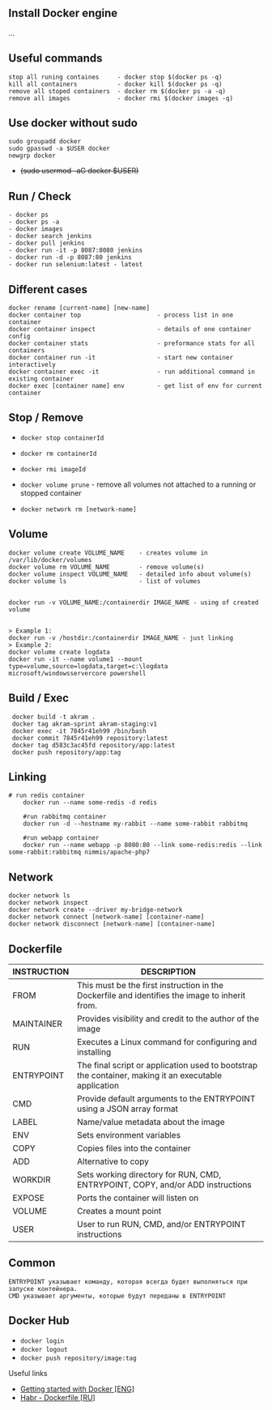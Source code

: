 ## Install Docker engine
...

## Useful commands
```
stop all runing containes     - docker stop $(docker ps -q)
kill all containers           - docker kill $(docker ps -q)
remove all stoped containers  - docker rm $(docker ps -a -q)
remove all images             - docker rmi $(docker images -q)
```

## Use docker without sudo
```
sudo groupadd docker
sudo gpasswd -a $USER docker
newgrp docker
```
- ~~(sudo usermod -aG docker $USER)~~

## Run / Check
```
- docker ps
- docker ps -a
- docker images
- docker search jenkins
- docker pull jenkins
- docker run -it -p 8087:8080 jenkins
- docker run -d -p 8087:80 jenkins
- docker run selenium:latest - latest
```

## Different cases
```
docker rename [current-name] [new-name]
docker container top                     - process list in one container
docker container inspect                 - details of one container config
docker container stats                   - preformance stats for all containers
docker container run -it                 - start new container interactively 
docker container exec -it                - run additional command in existing container
docker exec [container name] env         - get list of env for current container

```

## Stop / Remove
 
- ```docker stop containerId```
- ```docker rm containerId```
- ```docker rmi imageId```

- ```docker volume prune``` - remove all volumes not attached to a running or stopped container

- ```docker network rm [network-name]```



## Volume
```
docker volume create VOLUME_NAME    - creates volume in /var/lib/docker/volumes
docker volume rm VOLUME_NAME        - remove volume(s)
docker volume inspect VOLUME_NAME   - detailed info about volume(s)
docker volume ls                    - list of volumes


docker run -v VOLUME_NAME:/containerdir IMAGE_NAME - using of created volume


> Example 1:
docker run -v /hostdir:/containerdir IMAGE_NAME - just linking
> Example 2:
docker volume create logdata
docker run -it --name volume1 --mount type=volume,source=logdata,target=c:\logdata microsoft/windowsservercore powershell
```


## Build / Exec
```
 docker build -t akram .
 docker tag akram-sprint akram-staging:v1
 docker exec -it 7845r41eh99 /bin/bash
 docker commit 7845r41eh99 repository:latest
 docker tag d583c3ac45fd repository/app:latest
 docker push repository/app:tag
```


## Linking
```
# run redis container
    docker run --name some-redis -d redis

    #run rabbitmq container
    docker run -d --hostname my-rabbit --name some-rabbit rabbitmq

    #run webapp container
    docker run --name webapp -p 8080:80 --link some-redis:redis --link some-rabbit:rabbitmq nimmis/apache-php7
```

## Network
```
docker network ls
docker network inspect 
docker network create --driver my-bridge-network
docker network connect [network-name] [container-name]
docker network disconnect [network-name] [container-name]
```

## Dockerfile
INSTRUCTION | DESCRIPTION
--- | ---
FROM | This must be the first instruction in the Dockerfile and identifies the image to inherit from.
MAINTAINER|Provides visibility and credit to the author of the image
RUN|Executes a Linux command for configuring and installing
ENTRYPOINT|The final script or application used  to bootstrap the container, making it an executable application
CMD|Provide default arguments to the ENTRYPOINT using a JSON array format
LABEL|Name/value metadata about the image
ENV|Sets environment variables
COPY|Copies files into the container
ADD|Alternative to copy
WORKDIR|Sets working directory for RUN, CMD, ENTRYPOINT, COPY, and/or ADD instructions
EXPOSE|Ports the container will listen on
VOLUME|Creates a mount point
USER|User to run RUN, CMD, and/or ENTRYPOINT instructions

## Common 
```
ENTRYPOINT указывает команду, которая всегда будет выполняться при запуске контейнера.
CMD указывает аргументы, которые будут переданы в ENTRYPOINT
```

## Docker Hub
- ```docker login```
- ```docker logout```
- ```docker push repository/image:tag```

Useful links
* [Getting started with Docker [ENG]](https://dzone.com/refcardz/getting-started-with-docker-1?chapter=1)
* [Habr - Dockerfile [RU]](https://habr.com/ru/company/infobox/blog/240623/)
